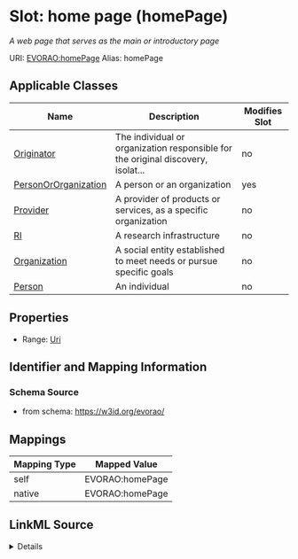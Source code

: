 

# Slot: home page (homePage) 


_A web page that serves as the main or introductory page_





URI: [EVORAO:homePage](https://w3id.org/evorao/homePage)
Alias: homePage

<!-- no inheritance hierarchy -->





## Applicable Classes

| Name | Description | Modifies Slot |
| --- | --- | --- |
| [Originator](Originator.md) | The individual or organization responsible for the original discovery, isolat... |  no  |
| [PersonOrOrganization](PersonOrOrganization.md) | A person or an organization |  yes  |
| [Provider](Provider.md) | A provider of products or services, as a specific organization |  no  |
| [RI](RI.md) | A research infrastructure |  no  |
| [Organization](Organization.md) | A social entity established to meet needs or pursue specific goals |  no  |
| [Person](Person.md) | An individual |  no  |







## Properties

* Range: [Uri](Uri.md)





## Identifier and Mapping Information







### Schema Source


* from schema: https://w3id.org/evorao/




## Mappings

| Mapping Type | Mapped Value |
| ---  | ---  |
| self | EVORAO:homePage |
| native | EVORAO:homePage |




## LinkML Source

<details>
```yaml
name: homePage
description: A web page that serves as the main or introductory page
title: home page
from_schema: https://w3id.org/evorao/
rank: 1000
alias: homePage
domain_of:
- PersonOrOrganization
range: uri
required: false
multivalued: false

```
</details>